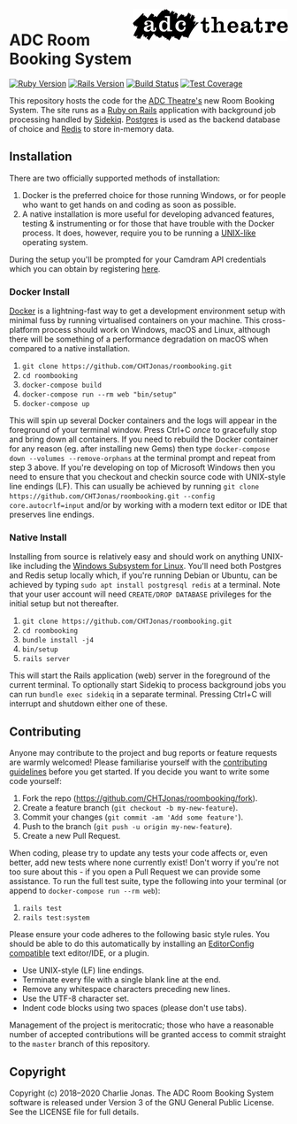 <img width="280" align="right" src="https://raw.githubusercontent.com/CHTJonas/roombooking/master/public/logo-long-black.svg?sanitize=true">

# ADC Room Booking System

[![Ruby Version](https://img.shields.io/badge/Ruby-v2.6.5-brightgreen.svg)](https://www.ruby-lang.org/en/)
[![Rails Version](https://img.shields.io/badge/Rails-v6.0.2-brightgreen.svg)](http://rubyonrails.org/)
[![Build Status](https://github.com/CHTJonas/roombooking/workflows/CI%20CD/badge.svg)](https://launch-editor.github.com/actions?workflowID=CI%20CD&event=push&nwo=CHTJonas%2Froombooking)
[![Test Coverage](https://codecov.io/gh/CHTJonas/roombooking/branch/master/graph/badge.svg)](https://codecov.io/gh/CHTJonas/roombooking)

This repository hosts the code for the [ADC Theatre's](https://www.adctheatre.com) new Room Booking System.
The site runs as a [Ruby on Rails](https://rubyonrails.org/) application with background job processing handled by [Sidekiq](https://sidekiq.org/).
[Postgres](https://www.postgresql.org/) is used as the backend database of choice and [Redis](https://redis.io/) to store in-memory data.

## Installation
There are two officially supported methods of installation:

1. Docker is the preferred choice for those running Windows, or for people who want to get hands on and coding as soon as possible.
2. A native installation is more useful for developing advanced features, testing & instrumenting or for those that have trouble with the Docker process. It does, however, require you to be running a [UNIX-like](https://en.wikipedia.org/wiki/Unix-like) operating system.

During the setup you'll be prompted for your Camdram API credentials which you can obtain by registering [here](https://www.camdram.net/api/apps/new).

### Docker Install
[Docker](https://www.docker.com/get-started) is a lightning-fast way to get a development environment setup with minimal fuss by running virtualised containers on your machine.
This cross-platform process should work on Windows, macOS and Linux, although there will be something of a performance degradation on macOS when compared to a native installation.

1. `git clone https://github.com/CHTJonas/roombooking.git`
2. `cd roombooking`
3. `docker-compose build`
4. `docker-compose run --rm web "bin/setup"`
5. `docker-compose up`

This will spin up several Docker containers and the logs will appear in the foreground of your terminal window.
Press Ctrl+C *once* to gracefully stop and bring down all containers.
If you need to rebuild the Docker container for any reason (eg. after installing new Gems) then type `docker-compose down --volumes --remove-orphans` at the terminal prompt and repeat from step 3 above.
If you're developing on top of Microsoft Windows then you need to ensure that you checkout and checkin source code with UNIX-style line endings (LF).
This can usually be achieved by running `git clone https://github.com/CHTJonas/roombooking.git --config core.autocrlf=input` and/or by working with a modern text editor or IDE that preserves line endings.

### Native Install
Installing from source is relatively easy and should work on anything UNIX-like including the [Windows Subsystem for Linux](https://docs.microsoft.com/en-us/windows/wsl/install-win10).
You'll need both Postgres and Redis setup locally which, if you're running Debian or Ubuntu, can be achieved by typing `sudo apt install postgresql redis` at a terminal.
Note that your user account will need `CREATE/DROP DATABASE` privileges for the initial setup but not thereafter.

1. `git clone https://github.com/CHTJonas/roombooking.git`
2. `cd roombooking`
3. `bundle install -j4`
4. `bin/setup`
5. `rails server`

This will start the Rails application (web) server in the foreground of the current terminal.
To optionally start Sidekiq to process background jobs you can run `bundle exec sidekiq` in a separate terminal.
Pressing Ctrl+C will interrupt and shutdown either one of these.

## Contributing
Anyone may contribute to the project and bug reports or feature requests are warmly welcomed!
Please familiarise yourself with the [contributing guidelines](https://github.com/CHTJonas/roombooking/blob/master/CONTRIBUTING.md) before you get started.
If you decide you want to write some code yourself:

1. Fork the repo (https://github.com/CHTJonas/roombooking/fork).
2. Create a feature branch (`git checkout -b my-new-feature`).
3. Commit your changes (`git commit -am 'Add some feature'`).
4. Push to the branch (`git push -u origin my-new-feature`).
5. Create a new Pull Request.

When coding, please try to update any tests your code affects or, even better, add new tests where none currently exist!
Don't worry if you're not too sure about this - if you open a Pull Request we can provide some assistance.
To run the full test suite, type the following into your terminal (or append to `docker-compose run --rm web`):

1. `rails test`
2. `rails test:system`

Please ensure your code adheres to the following basic style rules.
You should be able to do this automatically by installing an [EditorConfig compatible](https://editorconfig.org/#download) text editor/IDE, or a plugin.

* Use UNIX-style (LF) line endings.
* Terminate every file with a single blank line at the end.
* Remove any whitespace characters preceding new lines.
* Use the UTF-8 character set.
* Indent code blocks using two spaces (please don't use tabs).

Management of the project is meritocratic; those who have a reasonable number of accepted contributions will be granted access to commit straight to the `master` branch of this repository.

## Copyright
Copyright (c) 2018–2020 Charlie Jonas.
The ADC Room Booking System software is released under Version 3 of the GNU General Public License.
See the LICENSE file for full details.
